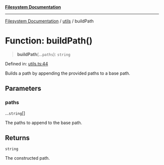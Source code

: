 [**Filesystem Documentation**](../../README.md)

***

[Filesystem Documentation](../../README.md) / [utils](../README.md) / buildPath

# Function: buildPath()

> **buildPath**(...`paths`): `string`

Defined in: [utils.ts:44](https://github.com/stonemjs/filesystem/blob/064ba29e1d5559c367f9a7471b75a6d308ebe158/src/utils.ts#L44)

Builds a path by appending the provided paths to a base path.

## Parameters

### paths

...`string`[]

The paths to append to the base path.

## Returns

`string`

The constructed path.
